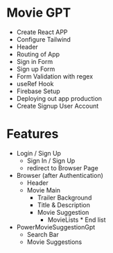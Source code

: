 # Movie GPT
 - Create React APP
 - Configure Tailwind
 - Header
 - Routing of App
 - Sign in Form
 - Sign up Form
 - Form Validation with regex
 - useRef Hook
 - Firebase Setup
 - Deploying out app production
 - Create Signup User Account


# Features
- Login / Sign Up
  - Sign In / Sign Up
  - redirect to Browser Page
- Browser (after Authentication)
  - Header 
  - Movie Main
    - Trailer Background
    - Title & Description
    - Movie Suggestion 
       - MovieLists * End list
- PowerMovieSuggestionGpt 
  - Search Bar
  - Movie Suggestions
